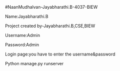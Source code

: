 #NaanMudhalvan-Jayabharathi.B-4037-BIEW

Name:Jayabharathi.B

Project created by-Jayabharathi.B,CSE,BIEW

Username:Admin

Password:Admin

Login page:you have to enter the username&password

Python manage.py runserver
